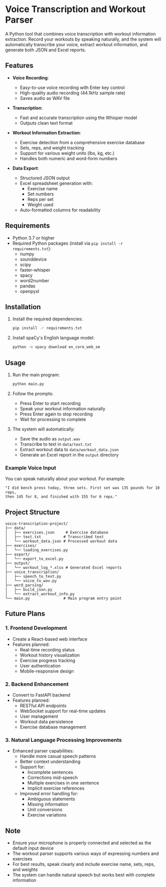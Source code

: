 # Voice Transcription and Workout Parser

A Python tool that combines voice transcription with workout information extraction. Record your workouts by speaking naturally, and the system will automatically transcribe your voice, extract workout information, and generate both JSON and Excel reports.

## Features

- **Voice Recording**:
  - Easy-to-use voice recording with Enter key control
  - High-quality audio recording (44.1kHz sample rate)
  - Saves audio as WAV file

- **Transcription**:
  - Fast and accurate transcription using the Whisper model
  - Outputs clean text format

- **Workout Information Extraction**:
  - Exercise detection from a comprehensive exercise database
  - Sets, reps, and weight tracking
  - Support for various weight units (lbs, kg, etc.)
  - Handles both numeric and word-form numbers

- **Data Export**:
  - Structured JSON output
  - Excel spreadsheet generation with:
    - Exercise name
    - Set numbers
    - Reps per set
    - Weight used
  - Auto-formatted columns for readability

## Requirements

- Python 3.7 or higher
- Required Python packages (install via `pip install -r requirements.txt`):
  - numpy
  - sounddevice
  - scipy
  - faster-whisper
  - spacy
  - word2number
  - pandas
  - openpyxl

## Installation

1. Install the required dependencies:
   ```bash
   pip install -r requirements.txt
   ```

2. Install spaCy's English language model:
   ```bash
   python -m spacy download en_core_web_sm
   ```

## Usage

1. Run the main program:
   ```bash
   python main.py
   ```

2. Follow the prompts:
   - Press Enter to start recording
   - Speak your workout information naturally
   - Press Enter again to stop recording
   - Wait for processing to complete

3. The system will automatically:
   - Save the audio as `output.wav`
   - Transcribe to text in `data/text.txt`
   - Extract workout data to `data/workout_data.json`
   - Generate an Excel report in the `output` directory

### Example Voice Input

You can speak naturally about your workout. For example:
```
"I did bench press today, three sets. First set was 135 pounds for 10 reps, 
then 145 for 8, and finished with 155 for 6 reps."
```

## Project Structure

```
voice-transcription-project/
├── data/
│   ├── exercises.json     # Exercise database
│   ├── text.txt          # Transcribed text
│   └── workout_data.json # Processed workout data
├── exercises/
│   └── loading_exercises.py
├── export/
│   └── export_to_excel.py
├── output/
│   └── workout_log_*.xlsx # Generated Excel reports
├── voice_transcription/
│   ├── speech_to_text.py
│   └── voice_to_wav.py
├── word_parsing/
│   ├── build_json.py
│   └── extract_workout_info.py
└── main.py               # Main program entry point
```

## Future Plans

### 1. Frontend Development
- Create a React-based web interface
- Features planned:
  - Real-time recording status
  - Workout history visualization
  - Exercise progress tracking
  - User authentication
  - Mobile-responsive design

### 2. Backend Enhancement
- Convert to FastAPI backend
- Features planned:
  - RESTful API endpoints
  - WebSocket support for real-time updates
  - User management
  - Workout data persistence
  - Exercise database management

### 3. Natural Language Processing Improvements
- Enhanced parser capabilities:
  - Handle more casual speech patterns
  - Better context understanding
  - Support for:
    - Incomplete sentences
    - Corrections mid-speech
    - Multiple exercises in one sentence
    - Implicit exercise references
  - Improved error handling for:
    - Ambiguous statements
    - Missing information
    - Unit conversions
    - Exercise variations

## Note

- Ensure your microphone is properly connected and selected as the default input device
- The workout parser supports various ways of expressing numbers and exercises
- For best results, speak clearly and include exercise name, sets, reps, and weights
- The system can handle natural speech but works best with complete information 